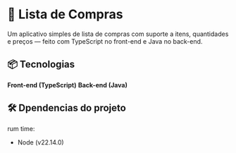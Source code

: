# 🛒 Lista de Compras

Um aplicativo simples de lista de compras com suporte a itens, quantidades e preços — feito com TypeScript no front-end e Java no back-end.

## 📦 Tecnologias

**Front-end (TypeScript)**
**Back-end (Java)**

## 🛠️ Dpendencias do projeto

rum time:
- Node (v22.14.0)